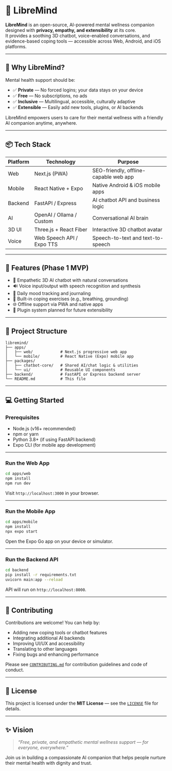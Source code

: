 # 🧠 LibreMind

**LibreMind** is an open-source, AI-powered mental wellness companion designed with **privacy, empathy, and extensibility** at its core.  
It provides a soothing 3D chatbot, voice-enabled conversations, and evidence-based coping tools — accessible across Web, Android, and iOS platforms.

---

## 🌟 Why LibreMind?

Mental health support should be:

- ✅ **Private** — No forced logins; your data stays on your device  
- ✅ **Free** — No subscriptions, no ads  
- ✅ **Inclusive** — Multilingual, accessible, culturally adaptive  
- ✅ **Extensible** — Easily add new tools, plugins, or AI backends  

LibreMind empowers users to care for their mental wellness with a friendly AI companion anytime, anywhere.

---

## 📦 Tech Stack

| Platform | Technology              | Purpose                                |
| -------- | ----------------------- | ------------------------------------ |
| Web      | Next.js (PWA)           | SEO-friendly, offline-capable web app |
| Mobile   | React Native + Expo     | Native Android & iOS mobile apps      |
| Backend  | FastAPI / Express       | AI chatbot API and business logic     |
| AI       | OpenAI / Ollama / Custom| Conversational AI brain               |
| 3D UI    | Three.js + React Fiber  | Interactive 3D chatbot avatar         |
| Voice    | Web Speech API / Expo TTS | Speech-to-text and text-to-speech     |

---

## 🚀 Features (Phase 1 MVP)

- 🤖 Empathetic 3D AI chatbot with natural conversations  
- 🔊 Voice input/output with speech recognition and synthesis  
- 📘 Daily mood tracking and journaling  
- 🧘 Built-in coping exercises (e.g., breathing, grounding)  
- 🌐 Offline support via PWA and native apps  
- 🧩 Plugin system planned for future extensibility  

---

## 📁 Project Structure

```
libremind/
├── apps/
│   ├── web/            # Next.js progressive web app
│   └── mobile/         # React Native (Expo) mobile app
├── packages/
│   ├── chatbot-core/   # Shared AI/chat logic & utilities
│   └── ui/             # Reusable UI components
├── backend/            # FastAPI or Express backend server
└── README.md           # This file
```

---

## 💻 Getting Started

### Prerequisites

- Node.js (v16+ recommended)  
- npm or yarn  
- Python 3.8+ (if using FastAPI backend)  
- Expo CLI (for mobile app development)

---

### Run the Web App

```bash
cd apps/web
npm install
npm run dev
```

Visit `http://localhost:3000` in your browser.

---

### Run the Mobile App

```bash
cd apps/mobile
npm install
npx expo start
```

Open the Expo Go app on your device or simulator.

---

### Run the Backend API

```bash
cd backend
pip install -r requirements.txt
uvicorn main:app --reload
```

API will run on `http://localhost:8000`.

---

## 🤝 Contributing

Contributions are welcome! You can help by:

- Adding new coping tools or chatbot features  
- Integrating additional AI backends  
- Improving UI/UX and accessibility  
- Translating to other languages  
- Fixing bugs and enhancing performance  

Please see [`CONTRIBUTING.md`](./CONTRIBUTING.md) for contribution guidelines and code of conduct.

---

## 📄 License

This project is licensed under the **MIT License** — see the [`LICENSE`](./LICENSE) file for details.

---

## ✨ Vision

> _“Free, private, and empathetic mental wellness support — for everyone, everywhere.”_

Join us in building a compassionate AI companion that helps people nurture their mental health with dignity and trust.
